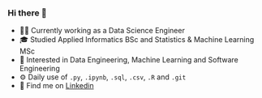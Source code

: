 ### Hi there 👋

- 👨‍💻 Currently working as a Data Science Engineer
- 🎓 Studied Applied Informatics BSc and Statistics & Machine Learning MSc
- 🔭 Interested in Data Engineering, Machine Learning and Software Engineering
- ⚙️ Daily use of `.py`, `.ipynb`, `.sql`, `.csv`, `.R` and `.git`
- 💬 Find me on [Linkedin](https://www.linkedin.com/in/steliossid/)

<!--
**steliossid/steliossid** is a ✨ _special_ ✨ repository because its `README.md` (this file) appears on your GitHub profile.

Here are some ideas to get you started:

- 🔭 I’m currently working on ...
- 🌱 I’m currently learning ...
- 👯 I’m looking to collaborate on ...
- 🤔 I’m looking for help with ...
- 💬 Ask me about ...
- 📫 How to reach me: ...
- 😄 Pronouns: ...
- ⚡ Fun fact: ...
-->
